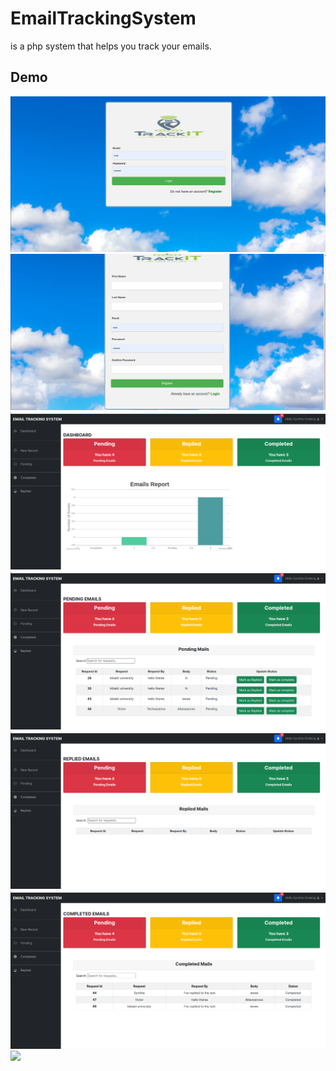 # EmailTrackingSystem
is a php system that helps you track your emails. 
## Demo
<p float="left">
<img src="images/login.png"/>
<img src="images/register.png" />
<img src="images/dashboard.png" />
<img src="images/pending.png" />
<img src="images/replied.png" />
<img src="images/completed.png" />
<img src="simages/new record.png" />
  </p>